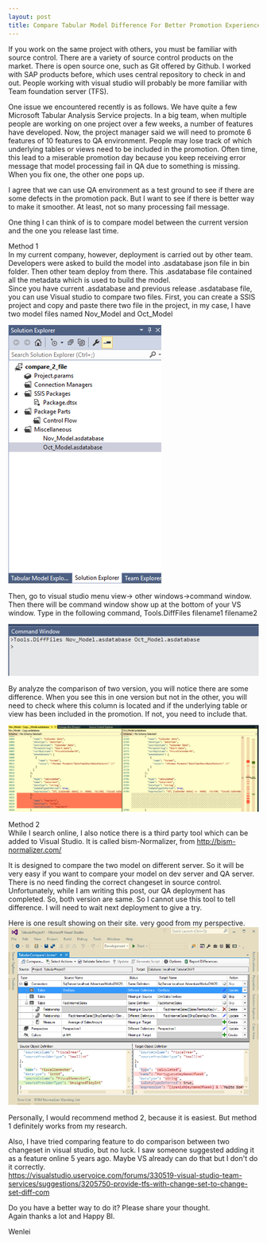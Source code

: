 ```yaml
---
layout: post
title: Compare Tabular Model Difference For Better Promotion Experience 
---
```


If you work on the same project with others, you must be familiar with source control.  There are a variety of source control products on the market. There is open source one, such as Git offered by Github. I worked with SAP products before, which uses central repository to check in and out.  People working with visual studio will probably be more familiar with Team foundation server (TFS).   

One issue we encountered recently is as follows.
We have quite a few Microsoft Tabular Analysis Service projects. In a big team, when multiple people are working on one project over a few weeks, a number of features have developed. Now, the project manager said we will need to promote 6 features of 10 features to QA environment. People may lose track of which underlying tables or views need to be included in the promotion. Often time, this lead to a miserable promotion day because you keep receiving error message that model processing fail in QA due to something is missing. When you fix one, the other one pops up.   

I agree that we can use QA environment as a test ground to see if there are some defects in the promotion pack.  But I want to see if there is better way to make it smoother.  At least, not so many processing fail message.  

One thing I can think of is to compare model between the current version and the one you release last time. 

Method 1  
 In my current company, however, deployment is carried out by other team. Developers were asked to build the model into .asdatabase json file in bin folder. Then other team deploy from there.  This .asdatabase file contained all the metadata which is used to build the model.   
Since you have current .asdatabase  and previous release  .asdatabase file, you can use Visual studio to compare two files.
First, you can create a SSIS project and copy and paste there two file in the project, in my case, I have two model files named Nov_Model and Oct_Model   

<img src="/images/blog21/add_file_solution.PNG">   

Then, go to visual studio menu view-> other windows->command window. Then there will be command window show up at the bottom of your VS window.  Type in the following command,   Tools.DiffFiles filename1 filename2  

<img src="/images/blog21/file_compare.PNG"> 

By analyze the comparison of two version, you will notice there are some difference.  When you see this in one version but not in the other, you will need to check where this column is located and if the underlying table or view has been included in the promotion.  If not, you need to include that.

<img src="/images/blog21/yearsort.PNG">   

Method 2  
While I search online, I also notice there is a third party tool which can be added to Visual Studio. It is called bism-Normalizer, from <http://bism-normalizer.com/>  

It is designed to compare the two model on different server. So it will be very easy if you want to compare your model on dev server and QA server.  There is no need finding the correct changeset in source control.  Unfortunately, while I am writing this post, our QA deployment has completed. So, both version are same.  So I cannot use this tool to tell difference. I will need to wait next deployment to give a try.

Here is one result showing on their site. very good from my perspective.  
<img src="/images/blog21/BismNormComparison.png">   

Personally, I would recommend method 2, because it is easiest.  But method 1 definitely works from my research.  

Also, I have tried comparing feature to do comparison between two changeset in visual studio, but no luck. 
I saw someone suggested adding it as a feature online 5 years ago. Maybe VS already can do that but I don't do it correctly.  
<https://visualstudio.uservoice.com/forums/330519-visual-studio-team-services/suggestions/3205750-provide-tfs-with-change-set-to-change-set-diff-com>

Do you have a better way to do it? Please share your thought.  
Again thanks a lot and Happy BI.  

Wenlei



